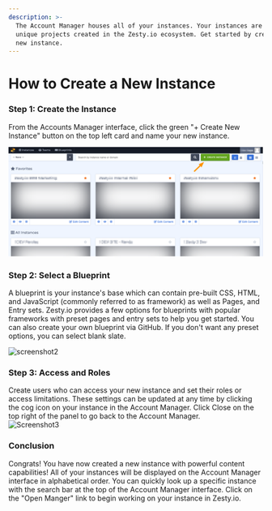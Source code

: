 ```yaml
---
description: >-
  The Account Manager houses all of your instances. Your instances are your
  unique projects created in the Zesty.io ecosystem. Get started by creating a
  new instance.
---
```


# How to Create a New Instance

### Step 1: Create the Instance

From the Accounts Manager interface, click the green "+ Create New Instance" button on the top left card and name your new instance.

![Accounts Manager Interface](../../../.gitbook/assets/accts.png)

### Step 2: Select a Blueprint

A blueprint is your instance's base which can contain pre-built CSS, HTML, and JavaScript \(commonly referred to as framework\) as well as Pages, and Entry sets. Zesty.io provides a few options for blueprints with popular frameworks with preset pages and entry sets to help you get started. You can also create your own blueprint via GitHub. If you don't want any preset options, you can select blank slate.

![screenshot2](https://yl440w.media.zestyio.com/Screen-Shot-2018-05-01-at-4.37.49-PM.png)

### Step 3: Access and Roles

Create users who can access your new instance and set their roles or access limitations. These settings can be updated at any time by clicking the cog icon on your instance in the Account Manager. Click Close on the top right of the panel to go back to the Account Manager.  
![Screenshot3](https://yl440w.media.zestyio.com/roles.jpg)

### Conclusion

Congrats! You have now created a new instance with powerful content capabilities! All of your instances will be displayed on the Account Manager interface in alphabetical order. You can quickly look up a specific instance with the search bar at the top of the Account Manager interface. Click on the "Open Manger" link to begin working on your instance in Zesty.io.

